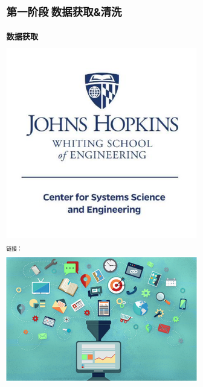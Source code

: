 # 第一阶段 数据获取&清洗


## 数据获取

<div align=center>
<img src=../../pic/jhu.png width='600' />
</div>


链接：

<div align=center>
<img src=../../pic/getdata.png width='600' />
</div>

